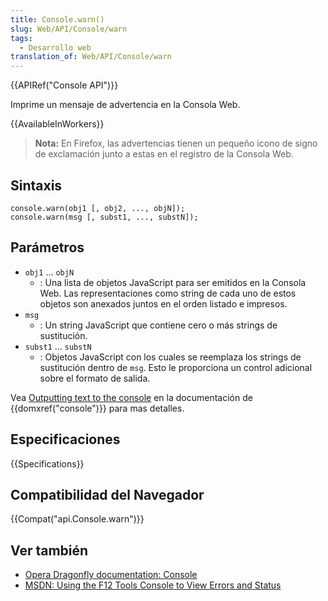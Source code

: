 ```yaml
---
title: Console.warn()
slug: Web/API/Console/warn
tags:
  - Desarrollo web
translation_of: Web/API/Console/warn
---
```


{{APIRef("Console API")}}

Imprime un mensaje de advertencia en la Consola Web.

{{AvailableInWorkers}}

> **Nota:** En Firefox, las advertencias tienen un pequeño icono de signo de exclamación junto a estas en el registro de la Consola Web.

## Sintaxis

```
console.warn(obj1 [, obj2, ..., objN]);
console.warn(msg [, subst1, ..., substN]);
```

## Parámetros

- `obj1` ... `objN`
  - : Una lista de objetos JavaScript para ser emitidos en la Consola Web. Las representaciones como string de cada uno de estos objetos son anexados juntos en el orden listado e impresos.
- `msg`
  - : Un string JavaScript que contiene cero o más strings de sustitución.
- `subst1` ... `substN`
  - : Objetos JavaScript con los cuales se reemplaza los strings de sustitución dentro de `msg`. Esto le proporciona un control adicional sobre el formato de salida.

Vea [Outputting text to the console](/es/docs/Web/API/console#Outputting_text_to_the_console) en la documentación de {{domxref("console")}} para mas detalles.

## Especificaciones

{{Specifications}}

## Compatibilidad del Navegador

{{Compat("api.Console.warn")}}

## Ver también

- [Opera Dragonfly documentation: Console](http://www.opera.com/dragonfly/documentation/console/)
- [MSDN: Using the F12 Tools Console to View Errors and Status](http://msdn.microsoft.com/library/gg589530)
